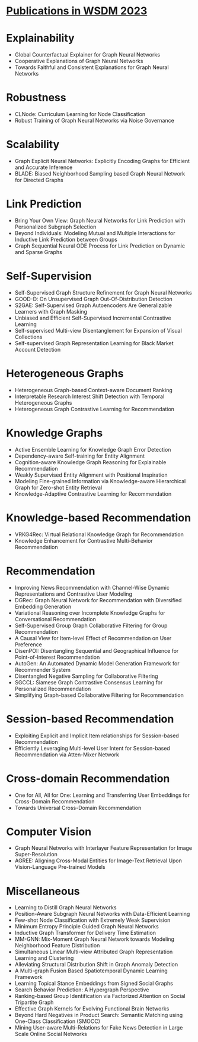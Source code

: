 # [Publications in WSDM 2023](https://www.wsdm-conference.org/2023/program/accepted-papers)



# Explainability
- Global Counterfactual Explainer for Graph Neural Networks
- Cooperative Explanations of Graph Neural Networks
- Towards Faithful and Consistent Explanations for Graph Neural Networks



# Robustness
- CLNode: Curriculum Learning for Node Classification
- Robust Training of Graph Neural Networks via Noise Governance



# Scalability
- Graph Explicit Neural Networks: Explicitly Encoding Graphs for Efficient and Accurate Inference
- BLADE: Biased Neighborhood Sampling based Graph Neural Network for Directed Graphs



# Link Prediction
- Bring Your Own View: Graph Neural Networks for Link Prediction with Personalized Subgraph Selection
- Beyond Individuals: Modeling Mutual and Multiple Interactions for Inductive Link Prediction between Groups
- Graph Sequential Neural ODE Process for Link Prediction on Dynamic and Sparse Graphs



# Self-Supervision
- Self-Supervised Graph Structure Refinement for Graph Neural Networks
- GOOD-D: On Unsupervised Graph Out-Of-Distribution Detection
- S2GAE: Self-Supervised Graph Autoencoders Are Generalizable Learners with Graph Masking
- Unbiased and Efficient Self-Supervised Incremental Contrastive Learning
- Self-supervised Multi-view Disentanglement for Expansion of Visual Collections
- Self-supervised Graph Representation Learning for Black Market Account Detection



# Heterogeneous Graphs
- Heterogeneous Graph-based Context-aware Document Ranking
- Interpretable Research Interest Shift Detection with Temporal Heterogeneous Graphs
- Heterogeneous Graph Contrastive Learning for Recommendation



# Knowledge Graphs
- Active Ensemble Learning for Knowledge Graph Error Detection
- Dependency-aware Self-training for Entity Alignment
- Cognition-aware Knowledge Graph Reasoning for Explainable Recommendation
- Weakly Supervised Entity Alignment with Positional Inspiration
- Modeling Fine-grained Information via Knowledge-aware Hierarchical Graph for Zero-shot Entity Retrieval
- Knowledge-Adaptive Contrastive Learning for Recommendation



# Knowledge-based Recommendation
- VRKG4Rec: Virtual Relational Knowledge Graph for Recommendation
- Knowledge Enhancement for Contrastive Multi-Behavior Recommendation



# Recommendation
- Improving News Recommendation with Channel-Wise Dynamic Representations and Contrastive User Modeling
- DGRec: Graph Neural Network for Recommendation with Diversified Embedding Generation
- Variational Reasoning over Incomplete Knowledge Graphs for Conversational Recommendation
- Self-Supervised Group Graph Collaborative Filtering for Group Recommendation
- A Causal View for Item-level Effect of Recommendation on User Preference
- DisenPOI: Disentangling Sequential and Geographical Influence for Point-of-Interest Recommendation
- AutoGen: An Automated Dynamic Model Generation Framework for Recommender System
- Disentangled Negative Sampling for Collaborative Filtering
- SGCCL: Siamese Graph Contrastive Consensus Learning for Personalized Recommendation
- Simplifying Graph-based Collaborative Filtering for Recommendation



# Session-based Recommendation
- Exploiting Explicit and Implicit Item relationships for Session-based Recommendation
- Efficiently Leveraging Multi-level User Intent for Session-based Recommendation via Atten-Mixer Network



# Cross-domain Recommendation
- One for All, All for One: Learning and Transferring User Embeddings for Cross-Domain Recommendation
- Towards Universal Cross-Domain Recommendation



# Computer Vision
- Graph Neural Networks with Interlayer Feature Representation for Image Super-Resolution
- AGREE: Aligning Cross-Modal Entities for Image-Text Retrieval Upon Vision-Language Pre-trained Models



# Miscellaneous
- Learning to Distill Graph Neural Networks
- Position-Aware Subgraph Neural Networks with Data-Efficient Learning
- Few-shot Node Classification with Extremely Weak Supervision
- Minimum Entropy Principle Guided Graph Neural Networks
- Inductive Graph Transformer for Delivery Time Estimation
- MM-GNN: Mix-Moment Graph Neural Network towards Modeling Neighborhood Feature Distribution
- Simultaneous Linear Multi-view Attributed Graph Representation Learning and Clustering
- Alleviating Structural Distribution Shift in Graph Anomaly Detection
- A Multi-graph Fusion Based Spatiotemporal Dynamic Learning Framework
- Learning Topical Stance Embeddings from Signed Social Graphs
- Search Behavior Prediction: A Hypergraph Perspective
- Ranking-based Group Identification via Factorized Attention on Social Tripartite Graph
- Effective Graph Kernels for Evolving Functional Brain Networks
- Beyond Hard Negatives in Product Search: Semantic Matching using One-Class Classification (SMOCC)
- Mining User-aware Multi-Relations for Fake News Detection in Large Scale Online Social Networks